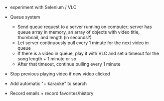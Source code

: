 - experiment with Selenium / VLC

- Queue system
    - Send queue request to a server running on computer; server has queue array in memory, an array of objects with video title, thumbnail, and length (in seconds?)
    - Let server continuously pull every 1 minute for the next video in queue
    - If there is a video in queue, play it with VLC and set a timeout for the song length + 1 minute or so
    - After that timeout, continue pulling every 1 minute
- Stop previous playing video if new video clicked
- Add automatic "+ karaoke" to search
- Record emails + record favorites/history